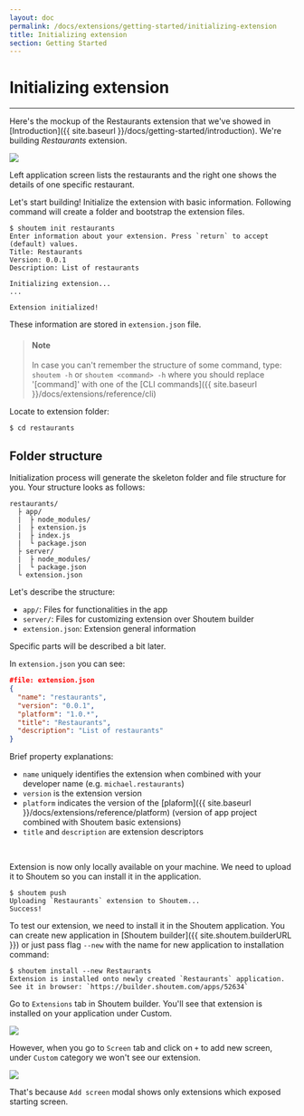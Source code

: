 ```yaml
---
layout: doc
permalink: /docs/extensions/getting-started/initializing-extension
title: Initializing extension
section: Getting Started
---
```


# Initializing extension
<hr />

Here's the mockup of the Restaurants extension that we've showed in [Introduction]({{ site.baseurl }}/docs/getting-started/introduction). We're building _Restaurants_ extension.


<p class="image">
<img src='{{ site.baseurl }}/img/getting-started/extension-preview.jpg'/>
</p>
 
Left application screen lists the restaurants and the right one shows the details of one specific restaurant. 

Let's start building! Initialize the extension with basic information. Following command will create a folder and bootstrap the extension files.

```ShellSession
$ shoutem init restaurants
Enter information about your extension. Press `return` to accept (default) values.
Title: Restaurants
Version: 0.0.1
Description: List of restaurants

Initializing extension...
...

Extension initialized!
```

These information are stored in `extension.json` file.

> #### Note
> In case you can't remember the structure of some command, type: `shoutem -h` or `shoutem <command> -h` where you should replace '[command]' with one of the [CLI commands]({{ site.baseurl }}/docs/extensions/reference/cli)

Locate to extension folder:

```ShellSession
$ cd restaurants
```

## Folder structure
Initialization process will generate the skeleton folder and file structure for you. Your structure looks as follows:

```
restaurants/
  ├ app/
  |  ├ node_modules/
  |  ├ extension.js
  |  ├ index.js
  |  └ package.json
  ├ server/
  |  ├ node_modules/
  |  └ package.json
  └ extension.json
```

Let's describe the structure:

- `app/`: Files for functionalities in the app
- `server/`: Files for customizing extension over Shoutem builder
- `extension.json`: Extension general information

Specific parts will be described a bit later.

In `extension.json` you can see:

```JSON
#file: extension.json
{
  "name": "restaurants",
  "version": "0.0.1",
  "platform": "1.0.*",
  "title": "Restaurants",
  "description": "List of restaurants"
}
```

Brief property explanations:

- `name` uniquely identifies the extension when combined with your developer name (e.g. `michael.restaurants`)
- `version` is the extension version
- `platform` indicates the version of the [plaform]({{ site.baseurl }}/docs/extensions/reference/platform) (version of app project combined with Shoutem basic extensions)
- `title` and `description` are extension descriptors

<br />

Extension is now only locally available on your machine. We need to upload it to Shoutem so you can install it in the application.

```ShellSession
$ shoutem push
Uploading `Restaurants` extension to Shoutem...
Success!
```

To test our extension, we need to install it in the Shoutem application. You can create new application in [Shoutem builder]({{ site.shoutem.builderURL }}) or just pass flag `--new`  with the name for new application to installation command:

```ShellSession
$ shoutem install --new Restaurants
Extension is installed onto newly created `Restaurants` application.
See it in browser: `https://builder.shoutem.com/apps/52634`
```

Go to `Extensions` tab in Shoutem builder. You'll see that extension is installed on your application under Custom.

<p class="image">
<img src='{{ site.baseurl }}/img/getting-started/extension-tab-extension.png'/>
</p>

However, when you go to `Screen` tab and click on `+` to add new screen, under `Custom` category we won't see our extension.

<p class="image">
<img src='{{ site.baseurl }}/img/getting-started/add-content-no-extension.png'/>
</p>

That's because `Add screen` modal shows only extensions which exposed starting screen.
